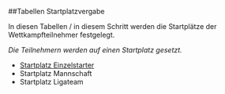 ##Tabellen Startplatzvergabe

In diesen Tabellen / in diesem Schritt werden die Startplätze der Wettkampfteilnehmer festgelegt.

*Die Teilnehmern werden auf einen Startplatz gesetzt.*

* [Startplatz Einzelstarter](kapitel_04_01.md)
* Startplatz Mannschaft
* Startplatz Ligateam
